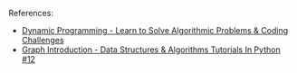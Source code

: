 References:
- [Dynamic Programming - Learn to Solve Algorithmic Problems & Coding Challenges](https://www.youtube.com/watch?v=oBt53YbR9Kk)
- [Graph Introduction - Data Structures & Algorithms Tutorials In Python #12](https://www.youtube.com/watch?v=j0IYCyBdzfA)
